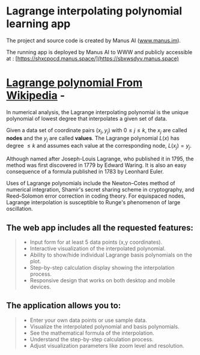 # Lagrange interpolating polynomial learning app

The project and source code is created by Manus AI (www.manus.im).

The running app is deployed by Manus AI to WWW and publicly accessible at : [https://shxcpocd.manus.space/](https://sbxwsdyv.manus.space) 

[Lagrange polynomial From Wikipedia](https://en.wikipedia.org/wiki/Lagrange_polynomial) -
===============

In numerical analysis, the Lagrange interpolating polynomial is the unique polynomial of lowest degree that interpolates a given set of data.


Given a data set of coordinate pairs $(x_j, y_j)$ with $0 \leq j \leq k,$ the $x_j$ are called **nodes** and the $y_j$ are called **values**. The Lagrange polynomial $L(x)$ has degree $\le k$ and assumes each value at the corresponding node, $L(x_j) = y_j$.

Although named after Joseph-Louis Lagrange, who published it in 1795, the method was first discovered in 1779 by Edward Waring. It is also an easy consequence of a formula published in 1783 by Leonhard Euler. 

Uses of Lagrange polynomials include the Newton–Cotes method of numerical integration, Shamir's secret sharing scheme in cryptography, and Reed–Solomon error correction in coding theory.
For equispaced nodes, Lagrange interpolation is susceptible to Runge's phenomenon of large oscillation.

The web app includes all the requested features:
---------------
> - Input form for at least 5 data points (x,y coordinates).
> - Interactive visualization of the interpolated polynomial.
> - Ability to show/hide individual Lagrange basis polynomials on the plot.
> - Step-by-step calculation display showing the interpolation process.
> - Responsive design that works on both desktop and mobile devices.

The application allows you to:
---------------
> - Enter your own data points or use sample data.
> - Visualize the interpolated polynomial and basis polynomials.
> - See the mathematical formula of the interpolation.
> - Understand the step-by-step calculation process.
> - Adjust visualization parameters like zoom level and resolution.
